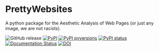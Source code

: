 # PrettyWebsites
A python package for the Aesthetic Analysis of Web Pages (or just any image, we are not racists).

![GitHub release](https://img.shields.io/github/release/Gabrock94/prettywebsite.svg)
[![PyPI](https://img.shields.io/pypi/v/prettywebsite.svg)](https://badge.fury.io/py/prettywebsite)
[![PyPI pyversions](https://img.shields.io/pypi/pyversions/prettywebsite.svg)](https://pypi.python.org/pypi/prettywebsite/)
[![PyPI status](https://img.shields.io/pypi/status/prettywebsite.svg)](https://pypi.python.org/pypi/prettywebsite/)
[![Documentation Status](https://readthedocs.org/projects/prettywebsite/badge/?version=latest)](http://prettywebsite.readthedocs.io/en/latest/?badge=latest)
[![DOI](https://zenodo.org/badge/129248933.svg)](https://zenodo.org/badge/latestdoi/129248933)


